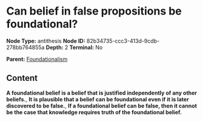# Can belief in false propositions be foundational?

**Node Type:** antithesis
**Node ID:** 82b34735-ccc3-413d-9cdb-278bb764855a
**Depth:** 2
**Terminal:** No

**Parent:** [Foundationalism](foundationalism.md)

## Content

**A foundational belief is a belief that is justified independently of any other beliefs.**, **It is plausible that a belief can be foundational even if it is later discovered to be false.**, **If a foundational belief can be false, then it cannot be the case that knowledge requires truth of the foundational belief.**
